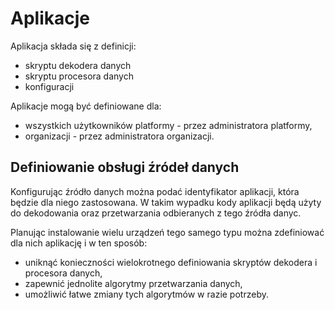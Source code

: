 # Aplikacje

Aplikacja składa się z definicji:
- skryptu dekodera danych
- skryptu procesora danych
- konfiguracji

Aplikacje mogą być definiowane dla:
- wszystkich użytkowników platformy - przez administratora platformy,
- organizacji - przez administratora organizacji.

## Definiowanie obsługi źródeł danych

Konfigurując źródło danych można podać identyfikator aplikacji, która będzie dla niego zastosowana. W takim wypadku kody aplikacji będą użyty do dekodowania oraz przetwarzania odbieranych z tego źródła danyc.

Planując instalowanie wielu urządzeń tego samego typu można zdefiniować dla nich aplikację i w ten sposób:
- uniknąć konieczności wielokrotnego definiowania skryptów dekodera i procesora danych,
- zapewnić jednolite algorytmy przetwarzania danych,
- umożliwić łatwe zmiany tych algorytmów w razie potrzeby. 